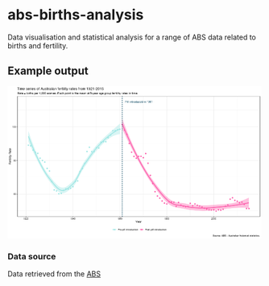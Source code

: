 # abs-births-analysis
Data visualisation and statistical analysis for a range of ABS data related to births and fertility.

## Example output

![](https://github.com/hendersontrent/abs-births-analysis/blob/master/output/mean-smooth.png)

### Data source

Data retrieved from the [ABS](https://www.abs.gov.au/AUSSTATS/abs@.nsf/DetailsPage/3105.0.65.0012016?OpenDocument)
